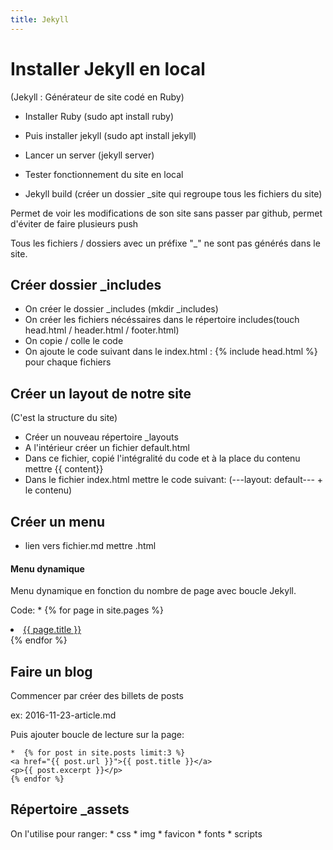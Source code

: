 ```yaml
---
title: Jekyll
---
```


# Installer Jekyll en local #
(Jekyll : Générateur de site codé en Ruby)
* Installer Ruby (sudo apt install ruby)
* Puis installer jekyll (sudo apt install jekyll)
* Lancer un server (jekyll server)
* Tester fonctionnement du site en local
 
 
* Jekyll build (créer un dossier _site qui regroupe tous les fichiers du site)
 
Permet de voir les modifications de son site sans passer par github, permet d'éviter de faire plusieurs push
 
Tous les fichiers / dossiers avec un préfixe "_" ne sont pas générés dans le site.
 
## Créer dossier _includes ##
* On créer le dossier _includes (mkdir _includes)
* On créer les fichiers nécéssaires dans le répertoire includes(touch head.html / header.html / footer.html)
* On copie / colle le code
* On ajoute le code suivant dans le index.html : {% include head.html %} pour chaque fichiers
 
## Créer un layout de notre site ##
(C'est la structure du site)
* Créer un nouveau répertoire _layouts
* A l'intérieur créer un fichier default.html
* Dans ce fichier, copié l'intégralité du code et à la place du contenu mettre {{ content}}
* Dans le fichier index.html mettre le code suivant:
(---layout: default--- + le contenu)

## Créer un menu ##
* lien vers fichier.md mettre .html

#### Menu dynamique ####
Menu dynamique en fonction du nombre de page avec boucle Jekyll.

Code:
            * {% for page in site.pages %}
            <li><a href="{{ page.url }}">{{ page.title }}</a></li>
            {% endfor %} 
            
## Faire un blog ##
Commencer par créer des billets de posts

ex: 2016-11-23-article.md

Puis ajouter boucle de lecture sur la page:

    *  {% for post in site.posts limit:3 %}
    <a href="{{ post.url }}">{{ post.title }}</a>
    <p>{{ post.excerpt }}</p>
    {% endfor %}

## Répertoire _assets ##
On l'utilise pour ranger:
    * css
    * img
    * favicon
    * fonts
    * scripts